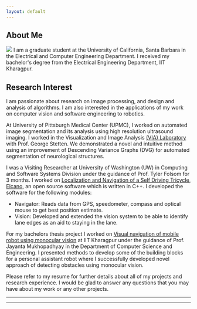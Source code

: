 ```yaml
---
layout: default
---
```


## About Me

<img class="profile-picture" src="shailja.jpg">
I am a graduate student at the University of California, Santa Barbara in the Electrical and Computer Engineering Department. I received my bachelor's degree from the Electrical Engineering Department, IIT Kharagpur.


## Research Interest
I am passionate about research on image processing, and design and analysis of algorithms. I am also interested in the applications of my work on computer vision and software engineering to robotics.

At University of Pittsburgh Medical Center (UPMC), I worked on automated image segmentation and its analysis using high resolution ultrasound imaging. I worked in the Visualization and Image Analysis [(VIA) Laboratory](http://www.vialab.org/main/Home/People.html) with Prof. George Stetten. We demonstrated a novel and intuitive method using an improvement of Descending Variance Graphs (DVG) for automated segmentation of neurological structures.

I was a Visiting Researcher at University of Washington (UW) in Computing and Software Systems Division under the guidance of Prof. Tyler Folsom for 3 months. I worked on [Localization and Navigation of a Self Driving Tricycle, Elcano](https://github.com/Sailja/elcano), an open source software which is written in C++. I developed the software for the following modules:
* Navigator: Reads data from GPS, speedometer, compass and optical mouse to get best position estimate.
* Vision: Developed and extended the vision system to be able to identify lane edges as an aid to staying in the lane.

For my bachelors thesis project I worked on [Visual navigation of mobile robot using monocular vision](https://github.com/Sailja/Visual-based-navigation) at IIT Kharagpur under the guidance of Prof. Jayanta Mukhopadhyay in the Department of Computer Science and Engineering. I presented methods to develop some of the building blocks for a personal assistant robot where I successfully developed novel approach of detecting obstacles using monocular vision.

Please refer to my resume for further details about all of my projects and research experience. I would be glad to answer any questions that you may have about my work or any other projects. 


---
<hr>
